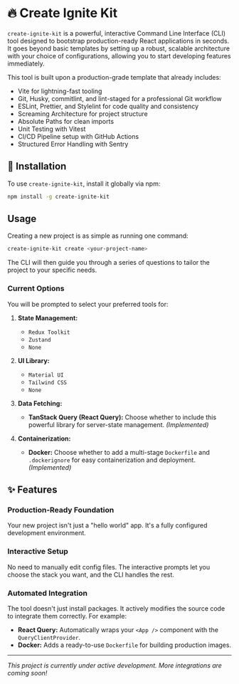# 🔥 Create Ignite Kit

`create-ignite-kit` is a powerful, interactive Command Line Interface (CLI) tool designed to bootstrap production-ready React applications in seconds. It goes beyond basic templates by setting up a robust, scalable architecture with your choice of configurations, allowing you to start developing features immediately.

This tool is built upon a production-grade template that already includes:
- Vite for lightning-fast tooling
- Git, Husky, commitlint, and lint-staged for a professional Git workflow
- ESLint, Prettier, and Stylelint for code quality and consistency
- Screaming Architecture for project structure
- Absolute Paths for clean imports
- Unit Testing with Vitest
- CI/CD Pipeline setup with GitHub Actions
- Structured Error Handling with Sentry

## 🚀 Installation

To use `create-ignite-kit`, install it globally via npm:

```bash
npm install -g create-ignite-kit
```

## Usage

Creating a new project is as simple as running one command:

```bash
create-ignite-kit create <your-project-name>
```

The CLI will then guide you through a series of questions to tailor the project to your specific needs.

### Current Options

You will be prompted to select your preferred tools for:

1.  **State Management:**
    - `Redux Toolkit`
    - `Zustand`
    - `None`

2.  **UI Library:**
    - `Material UI`
    - `Tailwind CSS`
    - `None`

3.  **Data Fetching:**
    - **TanStack Query (React Query):** Choose whether to include this powerful library for server-state management. _(Implemented)_

4.  **Containerization:**
    - **Docker:** Choose whether to add a multi-stage `Dockerfile` and `.dockerignore` for easy containerization and deployment. _(Implemented)_

## ✨ Features

### Production-Ready Foundation
Your new project isn't just a "hello world" app. It's a fully configured development environment.

### Interactive Setup
No need to manually edit config files. The interactive prompts let you choose the stack you want, and the CLI handles the rest.

### Automated Integration
The tool doesn't just install packages. It actively modifies the source code to integrate them correctly. For example:
- **React Query:** Automatically wraps your `<App />` component with the `QueryClientProvider`.
- **Docker:** Adds a ready-to-use `Dockerfile` for building production images.

---

*This project is currently under active development. More integrations are coming soon!*
